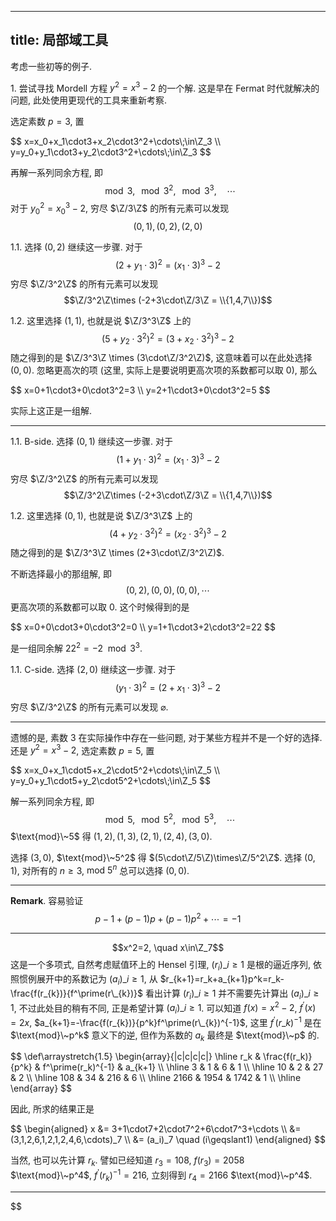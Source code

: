 
---
title: 局部域工具
---

考虑一些初等的例子.

$1.$ 尝试寻找 Mordell 方程 $y^2=x^3-2$ 的一个解.
这是早在 Fermat 时代就解决的问题, 此处使用更现代的工具来重新考察. 

选定素数 $p=3$, 置

<div class="scroll">$$
x=x_0+x_1\cdot3+x_2\cdot3^2+\cdots\;\in\Z_3 \\
y=y_0+y_1\cdot3+y_2\cdot3^2+\cdots\;\in\Z_3
$$</div>

再解一系列同余方程, 即 
$$\mod 3, \mod 3^2, \mod 3^3, \quad \cdots$$ 对于 $y_0^2=x_0^3-2$, 穷尽 $\Z/3\Z$ 的所有元素可以发现 
$$(0, 1), (0, 2), (2, 0)$$ 

$1.1.$ 选择 $(0, 2)$ 继续这一步骤. 对于 
$$(2+y_1\cdot3)^2=(x_1\cdot3)^3-2$$ 穷尽 $\Z/3^2\Z$ 的所有元素可以发现  
$$\Z/3^2\Z\times (-2+3\cdot\Z/3\Z = \\{1,4,7\\})$$ 

$1.2.$ 这里选择 $(1, 1)$, 也就是说 $\Z/3^3\Z$ 上的
$$(5+y_2\cdot3^2)^2=(3+x_2\cdot3^2)^3-2$$ 随之得到的是 $\Z/3^3\Z \times (3\cdot\Z/3^2\Z)$, 这意味着可以在此处选择 $(0, 0)$. 忽略更高次的项 (这里, 实际上是要说明更高次项的系数都可以取 $0$), 那么 

<div class="scroll">$$
x=0+1\cdot3+0\cdot3^2=3 \\
y=2+1\cdot3+0\cdot3^2=5
$$</div> 

实际上这正是一组解.

---

$1.1.$ B-side. 选择 $(0, 1)$ 继续这一步骤. 对于 
$$(1+y_1\cdot3)^2=(x_1\cdot3)^3-2$$ 穷尽 $\Z/3^2\Z$ 的所有元素可以发现
$$\Z/3^2\Z\times (-2+3\cdot\Z/3\Z = \\{1,4,7\\})$$

$1.2.$ 这里选择 $(0, 1)$, 也就是说 $\Z/3^3\Z$ 上的
$$(4+y_2\cdot3^2)^2=(x_2\cdot3^2)^3-2$$ 随之得到的是 $\Z/3^3\Z \times (2+3\cdot\Z/3^2\Z)$. 

不断选择最小的那组解, 即 
$$(0,2), (0,0), (0,0), \cdots$$ 更高次项的系数都可以取 $0$. 这个时候得到的是 

<div class="scroll">$$
x=0+0\cdot3+0\cdot3^2=0 \\
y=1+1\cdot3+2\cdot3^2=22
$$</div>

是一组同余解 $22^2=-2 \mod 3^3$.

$1.1.$ C-side. 选择 $(2, 0)$ 继续这一步骤. 对于 
$$(y_1\cdot3)^2=(2+x_1\cdot3)^3-2$$ 穷尽 $\Z/3^2\Z$ 的所有元素可以发现 $\varnothing$. 

---

遗憾的是, 素数 $3$ 在实际操作中存在一些问题, 对于某些方程并不是一个好的选择. 还是 $y^2=x^3-2$, 选定素数 $p=5$, 置

<div class="scroll">$$
x=x_0+x_1\cdot5+x_2\cdot5^2+\cdots\;\in\Z_5 \\
y=y_0+y_1\cdot5+y_2\cdot5^2+\cdots\;\in\Z_5
$$</div>

解一系列同余方程, 即 
$$\mod 5, \mod 5^2, \mod 5^3, \quad \cdots$$ $\text{mod}\~5$ 得 $(1,2), (1,3), (2,1), (2,4), (3,0)$. 

选择 $(3, 0)$, $\text{mod}\~5^2$ 得 $(5\cdot\Z/5\Z)\times\Z/5^2\Z$. 选择 $(0, 1)$, 对所有的 $n\geqslant3$, $\text{mod}~5^n$ 总可以选择 $(0, 0)$. 


---

$\textbf{Remark}.$ 容易验证
$$p-1+(p-1)p+(p-1)p^2+\cdots=-1$$


---



$$x^2=2, \quad x\in\Z_7$$ 这是一个多项式, 自然考虑赋值环上的 Hensel 引理, $(r_i)\_{i\geqslant1}$ 是根的逼近序列, 依照惯例展开中的系数记为 $(a_i)\_{i\geqslant1}$, 从 $r_{k+1}=r_k+a_{k+1}p^k=r_k-\frac{f(r_{k})}{f^\prime(r\_{k})}$ 看出计算 $(r_i)\_{i\geqslant1}$ 并不需要先计算出 $(a_i)\_{i\geqslant1}$, 不过此处目的稍有不同, 正是希望计算 $(a_i)\_{i\geqslant1}$. 可以知道 $f(x)=x^2-2$, $f^\prime(x)=2x$, $a_{k+1}=-\frac{f(r_{k})}{p^k}f^\prime(r\_{k})^{-1}$, 这里 $f^\prime(r\_{k})^{-1}$ 是在 $\text{mod}\~p^k$ 意义下的逆, 但作为系数的 $a_k$ 最终是 $\text{mod}\~p$ 的. 

<div class="scroll">$$
\def\arraystretch{1.5}
\begin{array}{|c|c|c|c|} \hline
   r_k & \frac{f(r_k)}{p^k} & f^\prime(r_k)^{-1} & a_{k+1} \\ \hline
   3 & 1 & 6 & 1 \\ \hline
   10 & 2 & 27 & 2 \\ \hline
   108 & 34 & 216 & 6 \\ \hline
   2166 & 1954 & 1742 & 1 \\ \hline
\end{array}
$$</div>

因此, 所求的结果正是

<div class="scroll">$$
\begin{aligned}
x &= 3+1\cdot7+2\cdot7^2+6\cdot7^3+\cdots \\
&= (3,1,2,6,1,2,1,2,4,6,\cdots)_7 \\
&= (a_i)_7 \quad (i\geqslant1)
\end{aligned}
$$</div>

当然, 也可以先计算 $r_k$. 譬如已经知道 $r_3=108$, $f(r_3)=2058$ $\text{mod}\~p^4$, $f^\prime(r_k)^{-1}=216$, 立刻得到 $r_4=2166$  $\text{mod}\~p^4$. 

---



$$



























